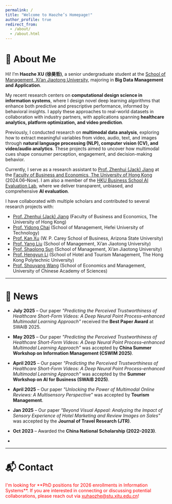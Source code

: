 ```yaml
---
permalink: /
title: "Welcome to Haozhe’s Homepage!"
author_profile: true
redirect_from: 
  - /about/
  - /about.html
---
```


# 👋 About Me  

Hi! I’m **Haozhe XU (徐昊哲)**, a senior undergraduate student at the [School of Management, Xi’an Jiaotong University](https://som.xjtu.edu.cn/en/), majoring in **Big Data Management and Application**.  

My recent research centers on **computational design science in information systems**, where I design novel deep learning algorithms that enhance both predictive and prescriptive performance, informed by behavioral insights. I apply these approaches to real-world datasets in collaboration with industry partners, with applications spanning **healthcare analytics, platform optimization, and video prediction**.  

Previously, I conducted research on **multimodal data analysis**, exploring how to extract meaningful variables from video, audio, text, and images through **natural language processing (NLP), computer vision (CV), and video/audio analytics**. These projects aimed to uncover how multimodal cues shape consumer perception, engagement, and decision-making behavior.  

Currently, I serve as a research assistant to [Prof. Zhenhui (Jack) Jiang](https://www.hkubs.hku.hk/people/zhenhui-jack-jiang/) at the [Faculty of Business and Economics, The University of Hong Kong](https://www.hkubs.hku.hk/) (2024.06–Now). I am also a member of the [HKU Business School AI Evaluation Lab](https://www.hkubs.hku.hk/aimodelrankings_en/), where we deliver transparent, unbiased, and comprehensive **AI evaluation**.  

I have collaborated with multiple scholars and contributed to several research projects with:  
- [Prof. Zhenhui (Jack) Jiang](https://www.hkubs.hku.hk/people/zhenhui-jack-jiang/) (Faculty of Business and Economics, The University of Hong Kong)  
- [Prof. Yidong Chai](https://www.hfut.edu.cn/glxyen/info/1073/1501.htm) (School of Management, Hefei University of Technology)  
- [Prof. Kan Xu](https://kanxu526.github.io/) (W. P. Carey School of Business, Arizona State University)  
- [Prof. Yang Liu](https://gr.xjtu.edu.cn/web/0020200607) (School of Management, Xi’an Jiaotong University)  
- [Prof. Shaolong Sun](http://gr.xjtu.edu.cn/web/sunshaolong) (School of Management, Xi’an Jiaotong University)  
- [Prof. Hengyun Li](https://hengyunli.github.io/) (School of Hotel and Tourism Management, The Hong Kong Polytechnic University)  
- [Prof. Shouyang Wang](https://people.ucas.ac.cn/~sywang) (School of Economics and Management, University of Chinese Academy of Sciences)  


---

# 📰 News  

- **July 2025** – Our paper *"Predicting the Perceived Trustworthiness of Healthcare Short-Form Videos: A Deep Neural Point Process–enhanced Multimodal Learning Approach"* received the **Best Paper Award** at SWAIB 2025.  
- **May 2025** – Our paper *"Predicting the Perceived Trustworthiness of Healthcare Short-Form Videos: A Deep Neural Point Process–enhanced Multimodal Learning Approach"* was accepted by **China Summer Workshop on Information Management (CSWIM 2025)**.  
- **April 2025** – Our paper *"Predicting the Perceived Trustworthiness of Healthcare Short-Form Videos: A Deep Neural Point Process–enhanced Multimodal Learning Approach"* was accepted by the **Summer Workshop on AI for Business (SWAIB 2025)**.  
- **April 2025** – Our paper *"Unlocking the Power of Multimodal Online Reviews: A Multisensory Perspective"* was accepted by **Tourism Management**.  
- **Jan 2025** – Our paper *"Beyond Visual Appeal: Analyzing the Impact of Sensory Experience of Hotel Marketing and Review Images on Sales"* was accepted by the **Journal of Travel Research (JTR)**.  
- **Oct 2023** – Awarded the **China National Scholarship (2022–2023)**.

- 
---

# 📬 Contact  

<font color="red">
I'm looking for **PhD positions for 2026 enrollments in Information Systems**.  
If you are interested in connecting or discussing potential collaborations, please reach out via  
<a href="mailto:xuhaozhe@stu.xjtu.edu.cn" style="color:red;">xuhaozhe@stu.xjtu.edu.cn</a>!
</font>
